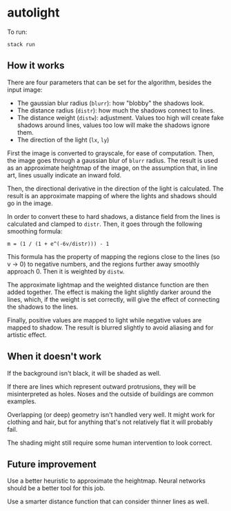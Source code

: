 # autolight

To run:

    stack run

## How it works

There are four parameters that can be set for the algorithm, besides the input
image:

- The gaussian blur radius (`blurr`): how "blobby" the shadows look.
- The distance radius (`distr`): how much the shadows connect to lines.
- The distance weight (`distw`): adjustment. Values too high will create fake
  shadows around lines, values too low will make the shadows ignore them.
- The direction of the light (`lx`, `ly`)

First the image is converted to grayscale, for ease of computation. Then, the
image goes through a gaussian blur of `blurr` radius. The result is used as an
approximate heightmap of the image, on the assumption that, in line art, lines
usually indicate an inward fold.

Then, the directional derivative in the direction of the light is calculated.
The result is an approximate mapping of where the lights and shadows should go
in the image.

In order to convert these to hard shadows, a distance field from the lines is
calculated and clamped to `distr`. Then, it goes through the following
smoothing formula:

    m = (1 / (1 + e^(-6v/distr))) - 1

This formula has the property of mapping the regions close to the lines (so v
-> 0) to negative numbers, and the regions further away smoothly approach 0.
Then it is weighted by `distw`.

The approximate lightmap and the weighted distance function are then added
together. The effect is making the light slightly darker around the lines,
which, if the weight is set correctly, will give the effect of connecting the
shadows to the lines.

Finally, positive values are mapped to light while negative values are mapped
to shadow. The result is blurred slightly to avoid aliasing and for artistic
effect.

## When it doesn't work

If the background isn't black, it will be shaded as well.

If there are lines which represent outward protrusions, they will be
misinterpreted as holes. Noses and the outside of buildings are common examples.

Overlapping (or deep) geometry isn't handled very well. It might work for
clothing and hair, but for anything that's not relatively flat it will probably
fail.

The shading might still require some human intervention to look correct.

## Future improvement

Use a better heuristic to approximate the heightmap. Neural networks should be
a better tool for this job.

Use a smarter distance function that can consider thinner lines as well.

